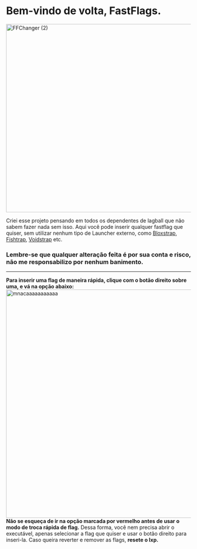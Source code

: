 # Bem-vindo de volta, FastFlags.
<img width="2048" height="512" alt="FFChanger (2)" src="https://github.com/user-attachments/assets/a34482cf-1998-4384-b3ba-3b02f90ea63b" />



Criei esse projeto pensando em todos os dependentes de lagball que não sabem fazer nada sem isso.
Aqui você pode inserir qualquer fastflag que quiser, sem utilizar nenhum tipo de Launcher externo, como <a href="https://github.com/bloxstraplabs/bloxstrap?tab=readme-ov-file">Bloxstrap</a>, <a href="https://github.com/fishstrap/fishstrap">Fishtrap</a>, <a href="https://github.com/voidstrap/Voidstrap/releases">Voidstrap</a> etc.
### Lembre-se que qualquer alteração feita é por sua conta e risco, não me responsabilizo por nenhum banimento.
<hr>
 <b>Para inserir uma flag de maneira rápida, clique com o botão direito sobre uma, e vá na opção abaixo:</b>

<img width="1280" height="621" alt="mnacaaaaaaaaaaa" src="https://github.com/user-attachments/assets/aaf90c31-ee16-4f77-8243-17656f493ca9" />
<b>Não se esqueça de ir na opção marcada por vermelho antes de usar o modo de troca rápida de flag.</b>
Dessa forma, você nem precisa abrir o executável, apenas selecionar a flag que quiser e usar o botão direito para inseri-la. Caso queira reverter e remover as flags, <b>resete o Ixp.</b>

